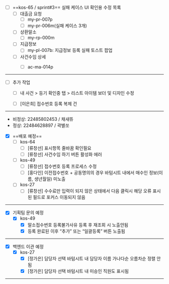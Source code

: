 - [ ] ==kos-65 / sprint#3== 실패 케이스 UI 확인용 수정 목록
	- [ ] 대출금 요청
		- [ ] my-pr-007p
		- [ ] my-pr-006m(실패 케이스 3개)
	- [ ] 상환말소
		- [ ] my-rp-000m
	- [ ] 지급정보
		- [ ] my-pl-007b: 지급정보 등록 실패 토스트 팝업
	- [ ] 사건수임 상세
		- [ ] ac-ma-014p




***



- [ ] 추가 작업
	- [ ] 내 사건 > 등기 확인중 탭 > 리스트 아이템 보더 및 디자인 수정
	- [ ] [이은희] 접수번호 등록 복제 건




***

- 비정상: 22485802453 / 채새뜌
- 정상: 22484628897 / 곽별쏘










- [x] ==배포 예정==
	- [ ] kos-64
		- [ ] [류창선] 표시항목 줄바꿈 확인필요
		- [ ] [류창선] 사건수임 하기 버튼 활성화 에러
	- [ ] kos-49
		- [ ] [류창선] 접수번호 등록 프로세스 수정
		- [ ] [홍다인] 이전접수번호 + 공동명의의 경우 바텀시트 내에서 매수인 정보(이름, 생년월일) 미노출
	- [ ] kos-27
		- [ ] [류창선] 수수료만 입력이 되지 않은 상태에서 다음 클릭시 해당 오류 표시된 필드로 포커스 이동되지 않음

***

- [x] 기획팀 문의 예정
	- [x] kos-49
		- [x] 말소접수번호 등록불가사유 등록 후 재조회 시 노출안됨
		- [x] 등록 완료된 이후 “추가” 또는 “일괄등록” 버튼 노출됨

***

- [x] 백엔드 이관 예정
	- [x] kos-27
		- [x] [정가은] 담당자 선택 바텀시트 내 담당자 이름 가나다순 오름차순 정렬 안됨
		- [x] [정가은] 담당자 선택 바텀시트 내 미승인 직원도 표시됨

***
